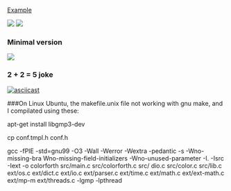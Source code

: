 [Example](https://pbrochard.github.io/colorforth-pbr/wasm/colorforth.html)

![](doc/screenshot.png?raw=true)
![](doc/screenshot-colorize.png?raw=true)

### Minimal version
![](doc/screenshot-minimal.png?raw=true)

### 2 + 2 = 5 joke
[![asciicast](https://asciinema.org/a/442906.svg)](https://asciinema.org/a/442906)

###On Linux Ubuntu, the makefile.unix file not working with gnu make, and I compilated using these:

apt-get install libgmp3-dev
 
cp conf.tmpl.h conf.h
  
gcc -fPIE -std=gnu99 -O3 -Wall -Werror -Wextra -pedantic -s -Wno-missing-bra
Wno-missing-field-initializers -Wno-unused-parameter -I. -Isrc -Iext -o colorforth src/main.c src/colorforth.c src/
dio.c src/color.c src/lib.c ext/os.c ext/dict.c ext/io.c ext/parser.c ext/time.c ext/math.c ext/ext-math.c ext/mp-m
 ext/threads.c -lgmp -lpthread
 
